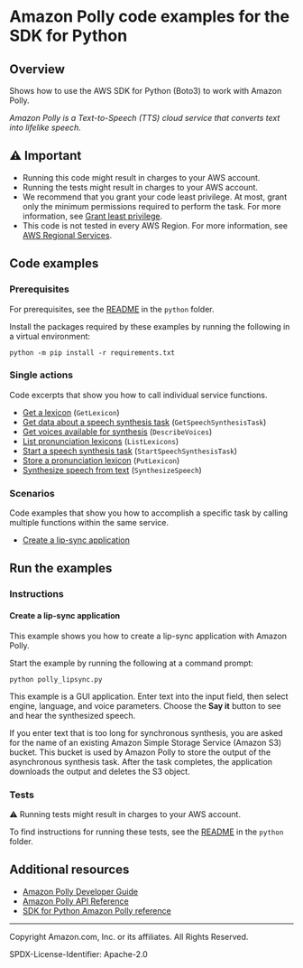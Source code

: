 <!--Generated by WRITEME on 2023-04-12 00:07:47.579229 (UTC)-->
# Amazon Polly code examples for the SDK for Python

## Overview

Shows how to use the AWS SDK for Python (Boto3) to work with Amazon Polly.

<!--custom.overview.start-->
<!--custom.overview.end-->

*Amazon Polly is a Text-to-Speech (TTS) cloud service that converts text into lifelike speech.*

## ⚠ Important

* Running this code might result in charges to your AWS account.
* Running the tests might result in charges to your AWS account.
* We recommend that you grant your code least privilege. At most, grant only the minimum permissions required to perform the task. For more information, see [Grant least privilege](https://docs.aws.amazon.com/IAM/latest/UserGuide/best-practices.html#grant-least-privilege).
* This code is not tested in every AWS Region. For more information, see [AWS Regional Services](https://aws.amazon.com/about-aws/global-infrastructure/regional-product-services).

<!--custom.important.start-->
<!--custom.important.end-->

## Code examples

### Prerequisites

For prerequisites, see the [README](../../README.md#Prerequisites) in the `python` folder.

Install the packages required by these examples by running the following in a virtual environment:

```
python -m pip install -r requirements.txt
```

<!--custom.prerequisites.start-->
<!--custom.prerequisites.end-->

### Single actions

Code excerpts that show you how to call individual service functions.

* [Get a lexicon](polly_wrapper.py#L244) (`GetLexicon`)
* [Get data about a speech synthesis task](polly_wrapper.py#L208) (`GetSpeechSynthesisTask`)
* [Get voices available for synthesis](polly_wrapper.py#L33) (`DescribeVoices`)
* [List pronunciation lexicons](polly_wrapper.py#L262) (`ListLexicons`)
* [Start a speech synthesis task](polly_wrapper.py#L139) (`StartSpeechSynthesisTask`)
* [Store a pronunciation lexicon](polly_wrapper.py#L227) (`PutLexicon`)
* [Synthesize speech from text](polly_wrapper.py#L20) (`SynthesizeSpeech`)

### Scenarios

Code examples that show you how to accomplish a specific task by calling multiple
functions within the same service.

* [Create a lip-sync application](polly_lipsync.py) 

## Run the examples

### Instructions


<!--custom.instructions.start-->
<!--custom.instructions.end-->



#### Create a lip-sync application

This example shows you how to create a lip-sync application with Amazon Polly.


<!--custom.scenario_prereqs.polly_LipSync.start-->
<!--custom.scenario_prereqs.polly_LipSync.end-->

Start the example by running the following at a command prompt:

```
python polly_lipsync.py
```

<!--custom.scenarios.polly_LipSync.start-->
This example is a GUI application. Enter text into the input field, then select engine,
language, and voice parameters. Choose the **Say it** button to see and hear the
synthesized speech.

If you enter text that is too long for synchronous synthesis, you are asked for the
name of an existing Amazon Simple Storage Service (Amazon S3) bucket. This bucket is used 
by Amazon Polly to store the output of the asynchronous synthesis task. After the task 
completes, the application downloads the output and deletes the S3 object. 
<!--custom.scenarios.polly_LipSync.end-->

### Tests

⚠ Running tests might result in charges to your AWS account.


To find instructions for running these tests, see the [README](../../README.md#Tests)
in the `python` folder.



<!--custom.tests.start-->
<!--custom.tests.end-->

## Additional resources

* [Amazon Polly Developer Guide](https://docs.aws.amazon.com/polly/latest/dg/what-is.html)
* [Amazon Polly API Reference](https://docs.aws.amazon.com/polly/latest/dg/API_Reference.html)
* [SDK for Python Amazon Polly reference](https://boto3.amazonaws.com/v1/documentation/api/latest/reference/services/polly.html)

<!--custom.resources.start-->
<!--custom.resources.end-->

---

Copyright Amazon.com, Inc. or its affiliates. All Rights Reserved.

SPDX-License-Identifier: Apache-2.0